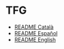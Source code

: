 # TFG

- [README Català](README_cat.md)
- [README Español](README_es.md)
- [README English](README_en.md)

